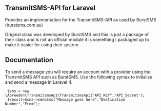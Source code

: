 ## TransmitSMS-API for Laravel

Provides an implementation for the TransmitSMS-API as used by BurstSMS (burstsms.com.au)

Original class was developed by BurstSMS and this is just a package of their class and is not an official module it is something I packaged up to make it easier for using their system.  

##  Documentation

To send a message you will require an account with a provider using the TransmitSMS API such as BurstSMS.  Use the following syntax to initialise and send a message in Laravel 4.

	 $sms = new \Abreeden\TransmitsmsApi\TransmitsmsApi("API_KEY",'API_Secret');
	 $result=$sms->sendSms("Message goes here","Destination Number","From");

